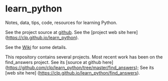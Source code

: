 # learn_python
Notes, data, tips, code, resources for learning Python.

See the project source at [github](https://github.com/clp/learn_python).
See the [project web site here]
(https://clp.github.io/learn_python).

See the [Wiki](https://github.com/clp/learn_python/wiki) for some details.

This repository contains several projects.
Most recent work has been on the
find_answers
project.
See its [source at github here]
(https://github.com/clp/learn_python/tree/master/find_answers);
See its [web site here]
(https://clp.github.io/learn_python/find_answers).


